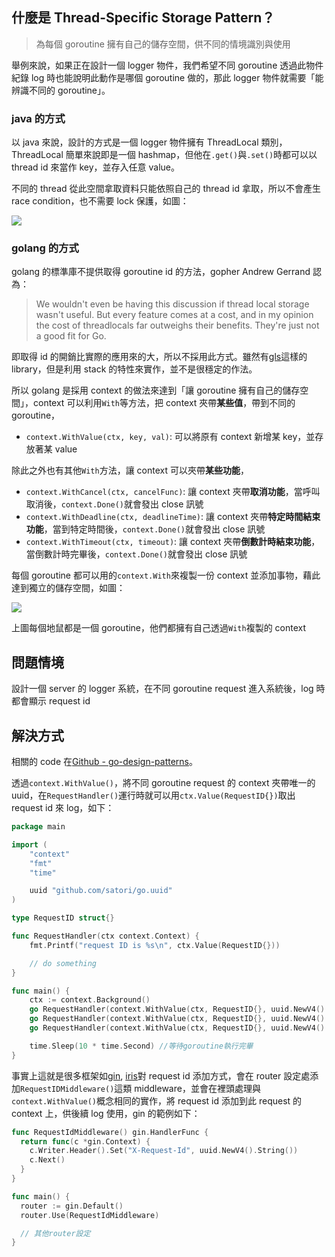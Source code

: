 ## 什麼是 Thread-Specific Storage Pattern？

> 為每個 goroutine 擁有自己的儲存空間，供不同的情境識別與使用

舉例來說，如果正在設計一個 logger 物件，我們希望不同 goroutine 透過此物件紀錄 log 時也能說明此動作是哪個 goroutine 做的，那此 logger 物件就需要「能辨識不同的 goroutine」。

### java 的方式

以 java 來說，設計的方式是一個 logger 物件擁有 ThreadLocal 類別，ThreadLocal 簡單來說即是一個 hashmap，但他在`.get()`與`.set()`時都可以以 thread id 來當作 key，並存入任意 value。

不同的 thread 從此空間拿取資料只能依照自己的 thread id 拿取，所以不會產生 race condition，也不需要 lock 保護，如圖：

![](https://i.imgur.com/gYvMaSY.png)

### golang 的方式

golang 的標準庫不提供取得 goroutine id 的方法，gopher Andrew Gerrand 認為：

> We wouldn't even be having this discussion if thread local storage wasn't useful. But every feature comes at a cost, and in my opinion the cost of threadlocals far outweighs their benefits. They're just not a good fit for Go.

即取得 id 的開銷比實際的應用來的大，所以不採用此方式。雖然有[gls](https://github.com/jtolio/gls)這樣的 library，但是利用 stack 的特性來實作，並不是很穩定的作法。

所以 golang 是採用 context 的做法來達到「讓 goroutine 擁有自己的儲存空間」，context 可以利用`With`等方法，把 context 夾帶**某些值**，帶到不同的 goroutine，

- `context.WithValue(ctx, key, val)`: 可以將原有 context 新增某 key，並存放著某 value

除此之外也有其他`With`方法，讓 context 可以夾帶**某些功能**，

- `context.WithCancel(ctx, cancelFunc)`: 讓 context 夾帶**取消功能**，當呼叫取消後，`context.Done()`就會發出 close 訊號
- `context.WithDeadline(ctx, deadlineTime)`: 讓 context 夾帶**特定時間結束功能**，當到特定時間後，`context.Done()`就會發出 close 訊號
- `context.WithTimeout(ctx, timeout)`: 讓 context 夾帶**倒數計時結束功能**，當倒數計時完畢後，`context.Done()`就會發出 close 訊號

每個 goroutine 都可以用的`context.With`來複製一份 context 並添加事物，藉此達到獨立的儲存空間，如圖：

![](https://i.imgur.com/fAlzza0.jpg)

上圖每個地鼠都是一個 goroutine，他們都擁有自己透過`With`複製的 context

## 問題情境

設計一個 server 的 logger 系統，在不同 goroutine request 進入系統後，log 時都會顯示 request id

## 解決方式

相關的 code 在[Github - go-design-patterns](https://github.com/superj80820/go-design-patterns)。

透過`context.WithValue()`，將不同 goroutine request 的 context 夾帶唯一的 uuid，在`RequestHandler()`運行時就可以用`ctx.Value(RequestID{})`取出 request id 來 log，如下：

```go
package main

import (
	"context"
	"fmt"
	"time"

	uuid "github.com/satori/go.uuid"
)

type RequestID struct{}

func RequestHandler(ctx context.Context) {
	fmt.Printf("request ID is %s\n", ctx.Value(RequestID{}))

	// do something
}

func main() {
	ctx := context.Background()
	go RequestHandler(context.WithValue(ctx, RequestID{}, uuid.NewV4().String()))
	go RequestHandler(context.WithValue(ctx, RequestID{}, uuid.NewV4().String()))
	go RequestHandler(context.WithValue(ctx, RequestID{}, uuid.NewV4().String()))

	time.Sleep(10 * time.Second) //等待goroutine執行完畢
}
```

事實上這就是很多框架如[gin](https://github.com/gin-gonic/gin), [iris](https://github.com/kataras/iris)對 request id 添加方式，會在 router 設定處添加`RequestIDMiddleware()`這類 middleware，並會在裡頭處理與`context.WithValue()`概念相同的實作，將 request id 添加到此 request 的 context 上，供後續 log 使用，gin 的範例如下：

```go
func RequestIdMiddleware() gin.HandlerFunc {
  return func(c *gin.Context) {
    c.Writer.Header().Set("X-Request-Id", uuid.NewV4().String())
    c.Next()
  }
}

func main() {
  router := gin.Default()
  router.Use(RequestIdMiddleware)

  // 其他router設定
}
```
